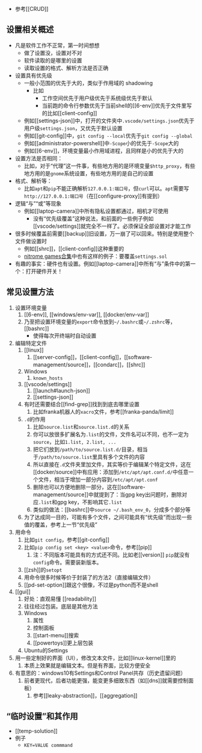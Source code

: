 - 参考[[CRUD]]
## 设置相关概述
- 凡是软件工作不正常，第一时间想想
  - 做了设置没，设置对不对
  - 软件读取的是哪里的设置
  - 读取设置的格式、解析方法是否正确
- 设置具有优先级
  - 一般小范围的优先于大的，类似于作用域的 shadowing
     - 比如
       - 工作空间优先于用户级优先于系统级优先于默认
       - 当前跑的命令行参数优先于当前shell的[[6-env]]优先于文件里写的比如[[client-config]]
  - 例如[[settings-json]]中，打开的文件夹中`.vscode/settings.json`优先于用户级`settings.json`，又优先于默认设置
  - 例如[[git-config]]中，`git config --local`优先于`git config --global`
  - 例如[[administrator-powershell]]中`-Scope`小的优先于`-Scope`大的
  - 例如[[6-env]]，环境变量最小作用域进程，且同样是小的优先于大的
- 设置方法是否相同：
  - 比如，对于“代理”这一件事，有些地方用的是环境变量`$http_proxy`，有些地方用的是`gnome`系统设置，有些地方用的是自己的设置
- 格式、解析等：
  - 比如`apt`和`pip`不能正确解析`127.0.0.1:端口号`，但`curl`可以。`apt`需要写`http://127.0.0.1:端口号`（在[[configure-proxy]]有提到）
- 逻辑“与”“或”等现象
  - 例如[[laptop-camera]]中所有隐私设置都通过，相机才可使用
    - 没有“优先级覆盖”这种说法，和前面的一些例子例如[[vscode/settings]]就完全不一样了。必须保证全部设置对才能工作
- 很多时候覆盖前需要[[backup]]旧设置，万一崩了可以回来。特别是使用整个文件做设置时
  - 例如[[shrc]]，[[client-config]]这种重要的
  - [nitrome games合集](https://archive.org/details/all_nitrome_games)中也有这样的例子：要覆盖`settings.sol`
- 有趣的事实：硬件也有设置。例如[[laptop-camera]]中所有“与”条件中的第一个：打开硬件开关！
## 常见设置方法
1. 设置环境变量
   1. [[6-env]], [[windows/env-var]], [[docker/env-var]]
   2. 乃至把设置环境变量的`export`命令放到`~/.bashrc`或`~/.zshrc`等，[[bashrc]]
      - 使得每次开终端时自动设置
2. 编辑特定文件
   1. [[linux]]
      1. [[server-config]]，[[client-config]]，[[software-management/source]]，[[condarc]]，[[shrc]]
   2. Windows
      1. `known_hosts`
   3. [[vscode/settings]]
      1. [[launch#launch-json]]
      2. [[settings-json]]
   4. 有时还需要结合[[find-grep]]找到到底去哪里设置
      1. 比如franka机器人的`xacro`文件，参考[[franka-panda/limit]]
   5. `.d`的作用
      1. 比如`source.list`和`source.list.d`的关系
      2. 你可以放很多扩展名为`.list`的文件，文件名可以不同，也不一定为`source`，比如`1.list, 2.list, ...`
      3. 把它们放到`/path/to/source.list.d/`目录，相当于`/path/to/source.list`里具有多个文件的内容
      4. 所以直接在`.d`文件夹里加文件，其实等价于编辑某个特定文件，这在[[docker/source]]中有应用：添加到`/etc/apt/apt.conf.d/`中任意一个文件，相当于增加一部分内容到`/etc/apt/apt.conf`
      5. 删除也可以方便地删除一部分，这在[[software-management/source]]中就提到了：当gpg key出问题时，删除对应`.list`和gpg key，不影响其它`.list`
      6. 类似的做法：[[bashrc]]中`source ~/.bash_env_0`，分成多个部分等
   6. 为了达成同一目的，可能有多个文件，之间可能具有“优先级”而出现一些值的覆盖，参考上一节“优先级”
3. 用命令
   1. 比如`git config`，参考[[git-config]]
   2. 比如`pip config set <key> <value>`命令，参考[[pip]]
      1. 注：不同版本可能具有的方式还不同。比如老[[version]] `pip`就没有`config`命令。需要装新版本。
   3. [[zsh]]的`setopt`
   4. 用命令很多时候等价于封装了的方法2（直接编辑文件）
   5. [[pd-set-option]]跟这个很像，不过是python而不是shell
4. [[gui]]
   1. 好处：直观易懂 [[readability]]
   2. 往往经过包装。底层是其他方法
   3. Windows
      1. 属性
      2. 控制面板
      3. [[start-menu]]搜索
      4. [[powertoys]]更上层包装
   4. Ubuntu的Settings
5. 用一些定制好的界面（UI），修改文本文件，比如[[linux-kernel]]里的
   1. 本质上效果就是编辑文本。但是有界面，比较方便安全
6. 有意思的：windows10有Settings和Control Panel共存（历史遗留问题）
   1. 前者更现代，后者功能更强，能变更多细致东西（如[[dns]]就需要控制面板）
      1. 参考[[leaky-abstraction]]，[[aggregation]]
## “临时设置”和其作用
- [[temp-solution]]
- 例子
  - `KEY=VALUE commmand`